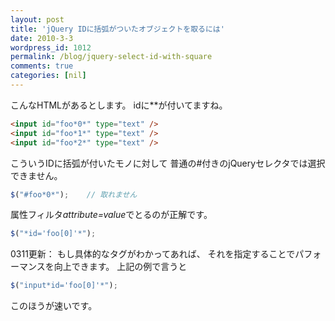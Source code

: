 ```yaml
---
layout: post
title: 'jQuery IDに括弧がついたオブジェクトを取るには'
date: 2010-3-3
wordpress_id: 1012
permalink: /blog/jquery-select-id-with-square
comments: true
categories: [nil]
---
```

こんなHTMLがあるとします。
idに**が付いてますね。

```html
<input id="foo*0*" type="text" />
<input id="foo*1*" type="text" />
<input id="foo*2*" type="text" />

```

こういうIDに括弧が付いたモノに対して
普通の#付きのjQueryセレクタでは選択できません。

```javascript
$("#foo*0*");    // 取れません

```

属性フィルタ*attribute=value*でとるのが正解です。

```javascript
$("*id='foo[0]'*");

```

0311更新：
もし具体的なタグがわかってあれば、
それを指定することでパフォーマンスを向上できます。
上記の例で言うと

```javascript
$("input*id='foo[0]'*");

```

このほうが速いです。
